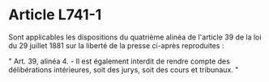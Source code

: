 # Article L741-1

Sont applicables les dispositions du quatrième alinéa de l'article 39 de la loi du 29 juillet 1881 sur la liberté de la presse ci-après reproduites :

" Art. 39, alinéa 4. - Il est également interdit de rendre compte des délibérations intérieures, soit des jurys, soit des cours et tribunaux. "
